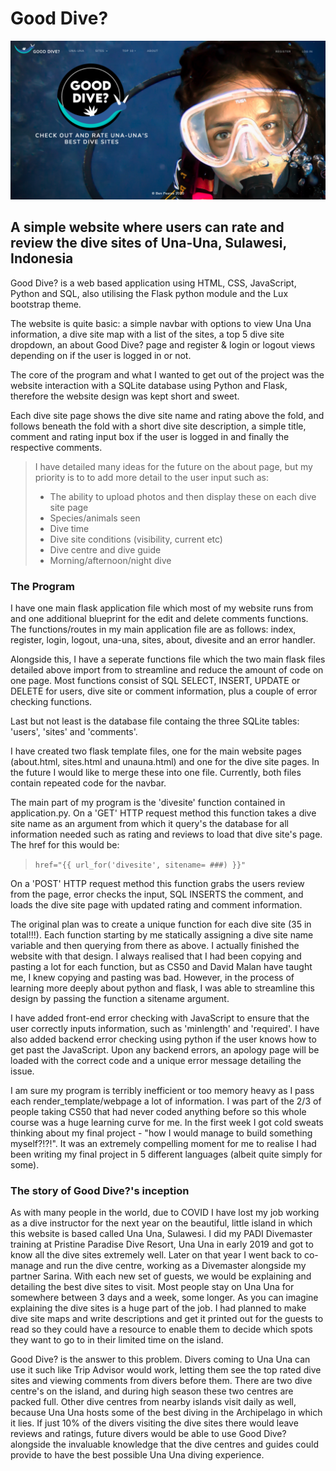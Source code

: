 # Good Dive?

![GoodDive?](/static/images/GoodDive.png)

## A simple website where users can rate and review the dive sites of Una-Una, Sulawesi, Indonesia

Good Dive? is a web based application using HTML, CSS, JavaScript, Python and SQL, also utilising the Flask python module and the Lux bootstrap theme.

The website is quite basic: a simple navbar with options to view Una Una information, a dive site map with a list of the sites, a top 5 dive site dropdown, an about Good Dive? page and register & login or logout views depending on if the user is logged in or not.

The core of the program and what I wanted to get out of the project was the website interaction with a SQLite database using Python and Flask, therefore the website design was kept short and sweet.

Each dive site page shows the dive site name and rating above the fold, and follows beneath the fold with a short dive site description, a simple title, comment and rating input box if the user is logged in and finally the respective comments.

> I have detailed many ideas for the future on the about page, but my priority is to to add more detail to the user input such as:
>
> - The ability to upload photos and then display these on each dive site page
> - Species/animals seen
> - Dive time
> - Dive site conditions (visibility, current etc)
> - Dive centre and dive guide
> - Morning/afternoon/night dive

### The Program

I have one main flask application file which most of my website runs from and one additional blueprint for the edit and delete comments functions. The functions/routes in my main application file are as follows: index, register, login, logout, una-una, sites, about, divesite and an error handler.

Alongside this, I have a seperate functions file which the two main flask files detailed above import from to streamline and reduce the amount of code on one page. Most functions consist of SQL SELECT, INSERT, UPDATE or DELETE for users, dive site or comment information, plus a couple of error checking functions.

Last but not least is the database file containg the three SQLite tables: 'users', 'sites' and 'comments'.

I have created two flask template files, one for the main website pages (about.html, sites.html and unauna.html) and one for the dive site pages. In the future I would like to merge these into one file. Currently, both files contain repeated code for the navbar.

The main part of my program is the 'divesite' function contained in application.py. On a 'GET' HTTP request method this function takes a dive site name as an argument from which it query's the database for all information needed such as rating and reviews to load that dive site's page. The href for this would be:

> `href="{{ url_for('divesite', sitename= ###) }}"`

On a 'POST' HTTP request method this function grabs the users review from the page, error checks the input, SQL INSERTS the comment, and loads the dive site page with updated rating and comment information.

The original plan was to create a unique function for each dive site (35 in total!!!). Each function starting by me statically assigning a dive site name variable and then querying from there as above. I actually finished the website with that design. I always realised that I had been copying and pasting a lot for each function, but as CS50 and David Malan have taught me, I knew copying and pasting was bad. However, in the process of learning more deeply about python and flask, I was able to streamline this design by passing the function a sitename argument.

I have added front-end error checking with JavaScript to ensure that the user correctly inputs information, such as 'minlength' and 'required'. I have also added backend error checking using python if the user knows how to get past the JavaScript. Upon any backend errors, an apology page will be loaded with the correct code and a unique error message detailing the issue.

I am sure my program is terribly inefficient or too memory heavy as I pass each render_template/webpage a lot of information. I was part of the 2/3 of people taking CS50 that had never coded anything before so this whole course was a huge learning curve for me. In the first week I got cold sweats thinking about my final project - "how I would manage to build something myself?!?!". It was an extremely compelling moment for me to realise I had been writing my final project in 5 different languages (albeit quite simply for some).

### The story of Good Dive?'s inception

As with many people in the world, due to COVID I have lost my job working as a dive instructor for the next year on the beautiful, little island in which this website is based called Una Una, Sulawesi.
I did my PADI Divemaster training at Pristine Paradise Dive Resort, Una Una in early 2019 and got to know all the dive sites extremely well.
Later on that year I went back to co-manage and run the dive centre, working as a Divemaster alongside my partner Sarina. With each new set of guests, we would be explaining and detailing the best dive sites to visit.
Most people stay on Una Una for somewhere between 3 days and a week, some longer. As you can imagine explaining the dive sites is a huge part of the job.
I had planned to make dive site maps and write descriptions and get it printed out for the guests to read so they could have a resource to enable them to decide which spots they want to go to in their limited time on the island.

Good Dive? is the answer to this problem. Divers coming to Una Una can use it such like Trip Advisor would work, letting them see the top rated dive sites and viewing comments from divers before them.
There are two dive centre's on the island, and during high season these two centres are packed full. Other dive centres from nearby islands visit daily as well, because Una Una hosts some of the best diving in the Archipelago in which it lies.
If just 10% of the divers visiting the dive sites there would leave reviews and ratings, future divers would be able to use Good Dive? alongside the invaluable knowledge that the dive centres and guides could provide to have the best possible Una Una diving experience.
